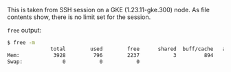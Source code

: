 This is taken from SSH session on a GKE (1.23.11-gke.300) node. As file contents show, there is no limit set for the session.

`free` output:

```bash
$ free -m
              total        used        free      shared  buff/cache   available
Mem:           3928         796        2237           3         894        2939
Swap:             0           0           0
```
